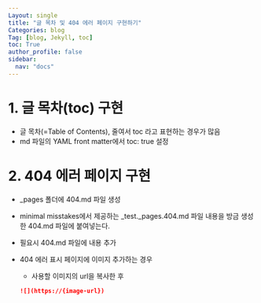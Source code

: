 ```yaml
---
Layout: single
title: "글 목차 및 404 에러 페이지 구현하기"
Categories: blog
Tag: [blog, Jekyll, toc]
toc: True
author_profile: false
sidebar:
  nav: "docs"
---
```


# 1. 글 목차(toc) 구현

- 글 목차(=Table of Contents), 줄여서 toc 라고 표현하는 경우가 많음
- md 파일의 YAML front matter에서 toc: true 설정

# 2. 404 에러 페이지 구현

- \_pages 폴더에 404.md 파일 생성

- minimal misstakes에서 제공하는 \_test.\_pages.404.md 파일 내용을 방금 생성한 404.md 파일에 붙여넣는다.

- 필요시 404.md 파일에 내용 추가

- 404 에러 표시 페이지에 이미지 추가하는 경우

  - 사용할 이미지의 url을 복사한 후

  ```markdown
  ![](https://{image-url})
  ```
